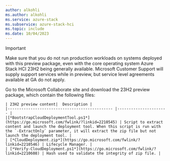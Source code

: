 ```yaml
---
author: alkohli
ms.author: alkohli
ms.service: azure-stack
ms.subservice: azure-stack-hci
ms.topic: include
ms.date: 10/04/2023
---
```


> [!IMPORTANT]
> Make sure that you do not run production workloads on systems deployed with this preview package, even with the core operating system Azure Stack HCI 23H2 being generally available. Microsoft Customer Support will supply support services while in preview, but service level agreements available at GA do not apply.

Go to the Microsoft Collaborate site and download the 23H2 preview package, which contain the following files:

    | 23H2 preview content|  Description |
    |---------------------------------------------- |---------------------- |
    |[*BootstrapCloudDeploymentTool.ps1*](https://go.microsoft.com/fwlink/?linkid=2210545) | Script to extract content and launch the deployment tool. When this script is run with the `-ExtractOnly` parameter, it will extract the zip file but not launch the deployment tool. |
    | [*CloudDeployment.zip*](https://go.microsoft.com/fwlink/?linkid=2210546) | Lifecycle Manager. |
    | [*Verify-CloudDeployment.ps1*](https://go.microsoft.com/fwlink/?linkid=2210608) | Hash used to validate the integrity of zip file. |